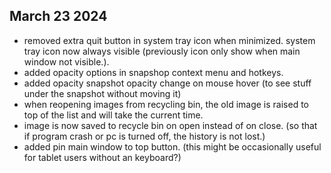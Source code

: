 ## March 23 2024
* removed extra quit button in system tray icon when minimized. system tray icon now always visible (previously icon only show when main window not visible.).
* added opacity options in snapshop context menu and hotkeys. 
* added opacity snapshot opacity change on mouse hover (to see stuff under the snapshot without moving it)
* when reopening images from recycling bin, the old image is raised to top of the list and will take the current time.
* image is now saved to recycle bin on open instead of on close. (so that if program crash or pc is turned off, the history is not lost.)
* added pin main window to top button. (this might be occasionally useful for tablet users without an keyboard?)